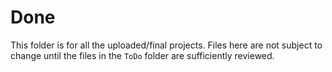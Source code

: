 # Done
This folder is for all the uploaded/final projects. Files here are not subject to change until the files in the `ToDo` folder are sufficiently reviewed.
